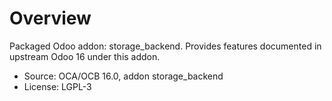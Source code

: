 # Overview

Packaged Odoo addon: storage_backend. Provides features documented in upstream Odoo 16 under this addon.

- Source: OCA/OCB 16.0, addon storage_backend
- License: LGPL-3
